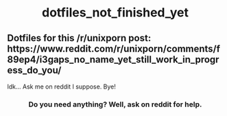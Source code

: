 <h1 align="center">dotfiles_not_finished_yet</h1>
<h2>Dotfiles for this /r/unixporn post: https://www.reddit.com/r/unixporn/comments/f89ep4/i3gaps_no_name_yet_still_work_in_progress_do_you/</h2>
<p>Idk... Ask me on reddit I suppose. Bye!</p>
<h3 align="center">Do you need anything? Well, ask on reddit for help. </h3>
